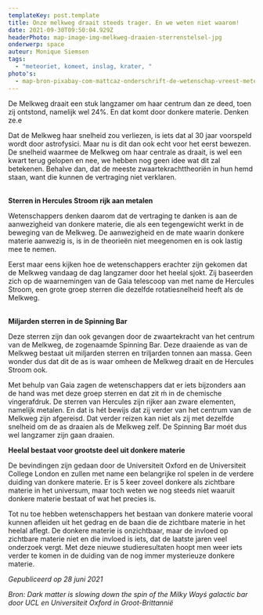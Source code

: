 ```yaml
---
templateKey: post.template
title: Onze melkweg draait steeds trager. En we weten niet waarom!
date: 2021-09-30T09:50:04.929Z
headerPhoto: map-image-img-melkweg-draaien-sterrenstelsel-jpg
onderwerp: space
auteur: Monique Siemsen
tags:
  - "meteoriet, komeet, inslag, krater, "
photo's:
  - map-bron-pixabay-com-mattcaz-onderschrift-de-wetenschap-vreest-meteorieten-omdat-zij-behoorlijk-schade-aan-de-aarde-kunnen-toebrengen-deze-krater-in-arizone-vs-is-door-zon-meteoriet-veroorzaakt-image-img-krater-arizona-meteorietins
---
```

De Melkweg draait een stuk langzamer om haar centrum dan ze deed, toen zij ontstond, namelijk wel 24%. En dat komt door donkere materie. Denken ze.e

Dat de Melkweg haar snelheid zou verliezen, is iets dat al 30 jaar voorspeld wordt door astrofysici. Maar nu is dit dan ook echt voor het eerst bewezen. De snelheid waarmee de Melkweg om haar centrale as draait, is wel een kwart terug gelopen en nee, we hebben nog geen idee wat dit zal betekenen. Behalve dan, dat de meeste zwaartekrachttheoriën in hun hemd staan, want die kunnen de vertraging niet verklaren.

**\
Sterren in Hercules Stroom rijk aan metalen**

Wetenschappers denken daarom dat de vertraging te danken is aan de aanwezigheid van donkere materie, die als een tegengewicht werkt in de beweging van de Melkweg. De aanwezigheid en de mate waarin donkere materie aanwezig is, is in de theorieën niet meegenomen en is ook lastig mee te nemen.

Eerst maar eens kijken hoe de wetenschappers erachter zijn gekomen dat de Melkweg vandaag de dag langzamer door het heelal sjokt. Zij baseerden zich op de waarnemingen van de Gaia telescoop van met name de Hercules Stroom, een grote groep sterren die dezelfde rotatiesnelheid heeft als de Melkweg. 

**\
Miljarden sterren in de Spinning Bar**

Deze sterren zijn dan ook gevangen door de zwaartekracht van het centrum van de Melkweg, de zogenaamde Spinning Bar. Deze draaiende as van de Melkweg bestaat uit miljarden sterren en triljarden tonnen aan massa. Geen wonder dus dat dit de as is waar omheen de Melkweg draait en de Hercules Stroom ook. 

Met behulp van Gaia zagen de wetenschappers dat er iets bijzonders aan de hand was met deze groep sterren en dat zit ḿ in de chemische vingerafdruk. De sterren van Hercules zijn rijker aan zware elementen, namelijk metalen. En dat is hét bewijs dat zij verder van het centrum van de Melkweg zijn afgereisd. Dat verder reizen kan niet als zij met dezelfde snelheid om de as draaien als de Melkweg zelf. De Spinning Bar moét dus wel langzamer zijn gaan draaien.

**Heelal bestaat voor grootste deel uit donkere materie**

De bevindingen zijn gedaan door de Universiteit Oxford en de Universiteit College London en zullen met name een belangrijke rol spelen in de verdere duiding van donkere materie. Er is 5 keer zoveel donkere als zichtbare materie in het universum, maar toch weten we nog steeds niet waaruit donkere materie bestaat of wat het precies is. 

Tot nu toe hebben wetenschappers het bestaan van donkere materie vooral kunnen afleiden uit het gedrag en de baan die de zichtbare materie in het heelal aflegt. De donkere materie is onzichtbaar, maar de invloed op zichtbare materie niet en die invloed is iets, dat de laatste jaren veel onderzoek vergt. Met deze nieuwe studieresultaten hoopt men weer iets verder te komen in de duiding van de nog immer mysterieuze donkere materie.  

*Gepubliceerd op 28 juni 2021*

*Bron: Dark matter is slowing down the spin of the Milky Wayś galactic bar door UCL en Universiteit Oxford in Groot-Brittannië*